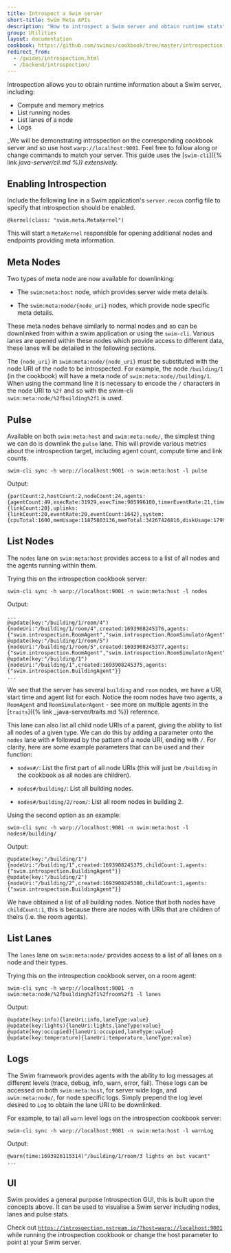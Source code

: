 ```yaml
---
title: Introspect a Swim server
short-title: Swim Meta APIs
description: "How to introspect a Swim server and obtain runtime stats"
group: Utilities
layout: documentation
cookbook: https://github.com/swimos/cookbook/tree/master/introspection
redirect_from:
  - /guides/introspection.html
  - /backend/introspection/
---
```


Introspection allows you to obtain runtime information about a Swim server, including:
- Compute and memory metrics
- List running nodes
- List lanes of a node
- Logs

_We will be demonstrating introspection on the corresponding cookbook server and so use host `warp://localhost:9001`.
Feel free to follow along or change commands to match your server.
This guide uses the [`swim-cli`]({% link _java-server/cli.md %}) extensively._ 

## Enabling Introspection

Include the following line in a Swim application's `server.recon` config file to specify that introspection should be enabled.

```
@kernel(class: "swim.meta.MetaKernel")
```

This will start a `MetaKernel` responsible for opening additional nodes and endpoints providing meta information. 

## Meta Nodes

Two types of meta node are now available for downlinking:

- The `swim:meta:host` node, which provides server wide meta details.
  
- The `swim:meta:node/{node_uri}` nodes, which provide node specific meta details.

These meta nodes behave similarly to normal nodes and so can be downlinked from within a swim application or using the `swim-cli`.
Various lanes are opened within these nodes which provide access to different data, these lanes will be detailed in the following sections.

The `{node_uri}` in `swim:meta:node/{node_uri}` must be substituted with the node URI of the node to be introspected.
For example, the node `/building/1` (in the cookbook) will have a meta node of `swim:meta:node//building/1`.
When using the command line it is necessary to encode the `/` characters in the node URI to `%2f` and so with the swim-cli `swim:meta:node/%2fbuilding%2f1` is used.

## Pulse

Available on both `swim:meta:host` and `swim:meta:node/`, the simplest thing we can do is downlink the `pulse` lane.
This will provide various metrics about the introspection target, including agent count, compute time and link counts.

```
swim-cli sync -h warp://localhost:9001 -n swim:meta:host -l pulse
```

Output:

```
{partCount:2,hostCount:2,nodeCount:24,agents:{agentCount:49,execRate:31929,execTime:905996100,timerEventRate:21,timerEventCount:1622},downlinks:{linkCount:20},uplinks:{linkCount:20,eventRate:20,eventCount:1642},system:{cpuTotal:1600,memUsage:11875803136,memTotal:34267426816,diskUsage:1799050371072,diskTotal:2500238229504,startTime:1693840004973}}
```

## List Nodes

The `nodes` lane on `swim:meta:host` provides access to a list of all nodes and the agents running within them.

Trying this on the introspection cookbook server:

```
swim-cli sync -h warp://localhost:9001 -n swim:meta:host -l nodes
```

Output:

```
...
@update(key:"/building/1/room/4"){nodeUri:"/building/1/room/4",created:1693908245376,agents:{"swim.introspection.RoomAgent","swim.introspection.RoomSimulatorAgent"}}
@update(key:"/building/1/room/5"){nodeUri:"/building/1/room/5",created:1693908245377,agents:{"swim.introspection.RoomAgent","swim.introspection.RoomSimulatorAgent"}}
@update(key:"/building/1"){nodeUri:"/building/1",created:1693908245375,agents:{"swim.introspection.BuildingAgent"}}
...
```

We see that the server has several `building` and `room` nodes, we have a URI, start time and agent list for each.
Notice the room nodes have two agents, a `RoomAgent` and `RoomSimulatorAgent` - see more on multiple agents in the [`traits`]({% link _java-server/traits.md %}) reference.

This lane can also list all child node URIs of a parent, giving the ability to list all nodes of a given type.
We can do this by adding a parameter onto the `nodes` lane with `#` followed by the pattern of a node URI, ending with `/`.
For clarity, here are some example parameters that can be used and their function:

- `nodes#/`: List the first part of all node URIs (this will just be `/building` in the cookbook as all nodes are children).
  
- `nodes#/building/`: List all building nodes.
  
- `nodes#/building/2/room/`: List all room nodes in building 2.

Using the second option as an example: 

```
swim-cli sync -h warp://localhost:9001 -n swim:meta:host -l nodes#/building/
```

Output:

```
@update(key:"/building/1"){nodeUri:"/building/1",created:1693908245375,childCount:1,agents:{"swim.introspection.BuildingAgent"}}
@update(key:"/building/2"){nodeUri:"/building/2",created:1693908245380,childCount:1,agents:{"swim.introspection.BuildingAgent"}}
```

We have obtained a list of all building nodes.
Notice that both nodes have `childCount:1`, this is because there are nodes with URIs that are children of theirs (i.e. the room agents).

## List Lanes

The `lanes` lane on `swim:meta:node/` provides access to a list of all lanes on a node and their types.

Trying this on the introspection cookbook server, on a room agent:

```
swim-cli sync -h warp://localhost:9001 -n swim:meta:node/%2fbuilding%2f1%2froom%2f1 -l lanes
```

Output:

```
@update(key:info){laneUri:info,laneType:value}
@update(key:lights){laneUri:lights,laneType:value}
@update(key:occupied){laneUri:occupied,laneType:value}
@update(key:temperature){laneUri:temperature,laneType:value}
```

## Logs

The Swim framework provides agents with the ability to log messages at different levels (trace, debug, info, warn, error, fail).
These logs can be accessed on both `swim:meta:host`, for server wide logs, and `swim:meta:node/`, for node specific logs.
Simply prepend the log level desired to `Log` to obtain the lane URI to be downlinked.

For example, to tail all `warn` level logs on the introspection cookbook server:

```
swim-cli sync -h warp://localhost:9001 -n swim:meta:host -l warnLog
```

Output:

```
@warn(time:1693926115314)"/building/1/room/3 lights on but vacant"
...
```

## UI

Swim provides a general purpose Introspection GUI, this is built upon the concepts above.
It can be used to visualise a Swim server including nodes, lanes and pulse stats.

Check out [`https://introspection.nstream.io/?host=warp://localhost:9001`](https://introspection.nstream.io/?host=warp://localhost:9001) while running the introspection cookbook or change the host parameter to point at your Swim server.